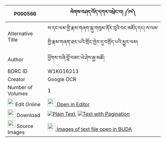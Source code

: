 |P000566|ལེགས་བཤད་འོད་དཀར་འཕྲེང་བ། ༼༡༥༽ 
| --- | --- 
|Alternative Title |ས་དང་ལམ་གྱི་རྣམ་གཞག་སྐུ་གསུམ་ནོར་བུའི་བང་མཛོད་དང། ས་ལམ་གྱི་རྣམ་གཞག་ཐར་པའི་གྲོང་ཁྱེར་དུ་བགྲོད་པའི་མྱུར་ལམ།
|Author| ཕྱོགས་བཞི་བློ་བཟང་ཡེ་ཤེས་རྒྱ་མཚོ།
|BDRC ID | W1KG16213
|Creator | Google OCR
|Number of Volumes| 1
|<img width="25" src="https://img.icons8.com/color/25/000000/edit-property.png">Edit Online| [<img width="25" src="https://avatars.githubusercontent.com/u/45091458?s=200&v=4"> Open in Editor](http://editor.openpecha.org/P000566)
|<img width="25" src="https://img.icons8.com/fluent/48/000000/download-2.png"/>  Download | [![](https://img.icons8.com/color/20/000000/txt.png)Plain Text](https://github.com/Openpecha/P000566/releases/download/v1/lekshe_o_ka_ra_trengwa_plain_P000566.zip), [![](https://img.icons8.com/color/20/000000/txt.png)Text with Pagination](https://github.com/Openpecha/P000566/releases/download/v1/lekshe_o_ka_ra_trengwa_pages_P000566.zip)
|<img width="25" src="https://img.icons8.com/plasticine/100/000000/pictures-folder.png"/>  Source Images | [<img width="25" src="https://library.bdrc.io/icons/BUDA-small.svg"> Images of text file open in BUDA](https://library.bdrc.io/show/bdr:W1KG16213)